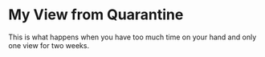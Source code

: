 # My View from Quarantine

This is what happens when you have too much time on your hand and only one view for two weeks.
